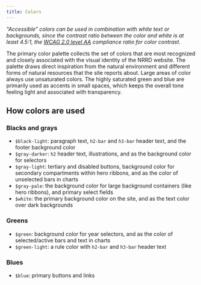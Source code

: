 ```yaml
---
title: Colors
---
```


<color-swatch css-class="bg-green" name="green" code="#587f4c" is-accessible="true" />


*"Accessible” colors can be used in combination with white text or backgrounds, since the contrast ratio between the color and white is at least 4.5:1, the [WCAG 2.0 level AA](https://www.w3.org/TR/WCAG20/#visual-audio-contrast-contrast) compliance ratio for color contrast.*

The primary color palette collects the set of colors that are most recognized and closely associated with the visual identity of the NRRD website. The palette draws direct inspiration from the natural environment and different forms of natural resources that the site reports about. Large areas of color always use unsaturated colors. The highly saturated green and blue are primarily used as accents in small spaces, which keeps the overall tone feeling light and associated with transparency.

## How colors are used

### Blacks and grays
- `$black-light`: paragraph text, `h2-bar` and `h3-bar` header text, and the footer background color
- `$gray-darker`: `h2` header text, illustrations, and as the background color for selectors
- `$gray-light`: tertiary and disabled buttons, background color for secondary compartments within hero ribbons, and as the color of unselected bars in charts
- `$gray-pale`: the background color for large background containers (like hero ribbons), and primary select fields
- `$white`: the primary background color on the site, and as the text color over dark backgrounds

### Greens
- `$green`: background color for year selectors, and as the color of selected/active bars and text in charts
- `$green-light`: a rule color with `h2-bar` and `h3-bar` header text

### Blues
- `$blue`: primary buttons and links
